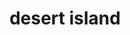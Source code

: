 ---
layout: travel&places
title: desert island
emoji: desert_island
permalink: 🏝.html
image: assets/img/3moji/desert_island.png
---